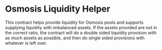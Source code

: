 # Osmosis Liquidity Helper

This contract helps provide liquidity for Osmosis pools and supports supplying liquidity with imbalanced assets. If the assets provided are not in the correct ratio, the contract will do a double sided liquidity provision with as much assets as possible, and then do single sided provisions with whatever is left over.
